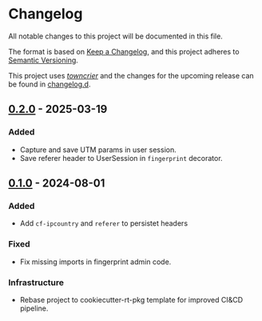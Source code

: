# Changelog
All notable changes to this project will be documented in this file.

The format is based on [Keep a Changelog](https://keepachangelog.com/en/1.0.0/),
and this project adheres to [Semantic Versioning](https://semver.org/spec/v2.0.0.html).

This project uses [*towncrier*](https://towncrier.readthedocs.io/) and the changes for the
upcoming release can be found in [changelog.d](changelog.d).

<!-- towncrier release notes start -->

## [0.2.0](https://github.com/reef-technologies/django-fingerprint-rt/releases/tag/v0.2.0) - 2025-03-19

### Added

- Capture and save UTM params in user session.
- Save referer header to UserSession in `fingerprint` decorator.


## [0.1.0](https://github.com/reef-technologies/django-fingerprint-rt/releases/tag/v0.1.0) - 2024-08-01


### Added

- Add `cf-ipcountry` and `referer` to persistet headers


### Fixed

- Fix missing imports in fingerprint admin code.

### Infrastructure

- Rebase project to cookiecutter-rt-pkg template for improved CI&CD pipeline.

